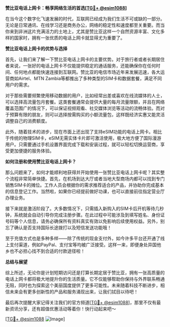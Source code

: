 **赞比亚电话上网卡：畅享网络生活的首选[[TG💪+ @esim1088](https://t.me/s/esim1088)]**

在当今这个数字化飞速发展的时代，互联网已经成为我们生活不可或缺的一部分。无论是日常通讯、在线学习还是商务办公，网络的稳定性和速度都至关重要。而当你来到非洲这片充满活力的土地上，尤其是赞比亚这样一个自然资源丰富、文化多样的国家时，拥有一张优质的电话上网卡就显得尤为重要了。

**赞比亚电话上网卡的优势与选择**

首先，让我们来了解一下赞比亚电话上网卡的主要优势。对于旅行者或者长期居住者来说，一张好的电话上网卡不仅能提供稳定的通话服务，还能确保你在任何时间、任何地点都能快速连接到互联网。赞比亚的电信市场近年来发展迅速，各大运营商如Airtel、MTN Zambia等都推出了多种类型的SIM卡和数据套餐，满足不同用户的需求。

对于那些需要频繁使用移动数据的用户，比如经常出差或喜欢在线流媒体的人士，可以选择高流量包月套餐。这类套餐通常会提供大量的每月流量限额，并且在网络覆盖范围广的情况下，可以保证视频观看、社交媒体浏览等活动的流畅体验。而对于预算有限的朋友，则可以选择按需购买的小额流量包，这样既经济实惠又能灵活调整自己的消费额度。

此外，随着技术的进步，现在市面上还出现了支持eSIM功能的电话上网卡。相比于传统的物理SIM卡，eSIM无需实体卡片即可激活使用，极大地方便了国际漫游用户。只需要通过手机设置界面完成下载和安装过程，就可以轻松切换运营商，享受更加便捷的服务体验。

**如何注册和使用赞比亚电话上网卡？**

那么问题来了，如何才能顺利地获得并开始使用一张赞比亚电话上网卡呢？其实整个流程非常简单快捷。首先，在机场到达大厅或者当地大型商场内都可以找到专门销售SIM卡的摊位。工作人员会根据你的需求推荐适合的产品，并协助你完成基本的信息登记工作。当然啦，如果你已经提前做好功课，也可以直接前往指定营业厅办理业务。

接下来就是激活阶段了。大多数情况下，只需插入新购入的SIM卡后开机等待几秒钟，系统就会自动引导你完成注册步骤。在此过程中可能涉及到填写姓名、身份证号码等个人信息，请务必确保所有资料真实有效以免影响后续使用权益。另外，别忘了确认是否支持国际长途拨打以及短信发送功能哦！

至于充值方式也是多种多样——除了传统的现金支付外，如今许多平台还开通了线上支付渠道，例如PayPal、支付宝等均被广泛接受。这样一来，即便身处异国他乡也不必担心找不到合适的付款途径啦！

**总结与展望**

综上所述，无论你是计划短期访问还是打算长期定居于赞比亚，拥有一张高质量的电话上网卡都将极大地提升你的生活质量。它不仅能够帮助你保持与外界联系畅通无阻，同时也为探索这个美丽国度提供了更多可能性。未来随着科技不断进步，相信未来会有更多创新性的产品和服务涌现出来，让我们拭目以待吧！

最后再次提醒大家记得关注我们的官方频道[[TG💪+ @esim1088](https://t.me/s/esim1088)]，那里不仅有最新资讯分享，还有超值优惠活动等着你！快行动起来吧～

[[TG💪+ @esim1088](https://t.me/s/esim1088) ![Image](https://i.postimg.cc/4NQfJmqS/Snipaste-2025-05-13-00-14-12.png)]